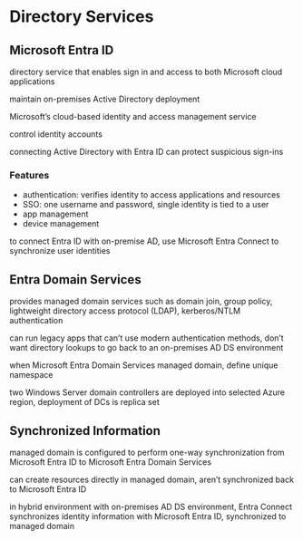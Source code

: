 # Directory Services

## Microsoft Entra ID

directory service that enables sign in and access to both Microsoft cloud applications

maintain on-premises Active Directory deployment

Microsoft’s cloud-based identity and access management service

control identity accounts

connecting Active Directory with Entra ID can protect suspicious sign-ins

### Features

- authentication: verifies identity to access applications and resources
- SSO: one username and password, single identity is tied to a user
- app management
- device management

to connect Entra ID with on-premise AD, use Microsoft Entra Connect to synchronize user identities

## Entra Domain Services

provides managed domain services such as domain join, group policy, lightweight directory access protocol (LDAP), kerberos/NTLM authentication

can run legacy apps that can’t use modern authentication methods, don’t want directory lookups to go back to an on-premises AD DS environment

when Microsoft Entra Domain Services managed domain, define unique namespace

two Windows Server domain controllers are deployed into selected Azure region, deployment of DCs is replica set

## Synchronized Information

managed domain is configured to perform one-way synchronization from Microsoft Entra ID to Microsoft Entra Domain Services

can create resources directly in managed domain, aren’t synchronized back to Microsoft Entra ID

in hybrid environment with on-premises AD DS environment, Entra Connect synchronizes identity information with Microsoft Entra ID, synchronized to managed domain